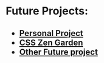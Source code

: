 <h1><strong>Future Projects:</strong></h1>

<h2>
<ul>
  <li>
    <a href="personalProject.html">Personal Project</a>
  </li>
  <li>
     <a href="CSS Zen Garden.html">CSS Zen Garden</a>
  </li>
  <li> 
    <a href="./project3">Other Future project</a>
  </li>
</ul>
</h2>
